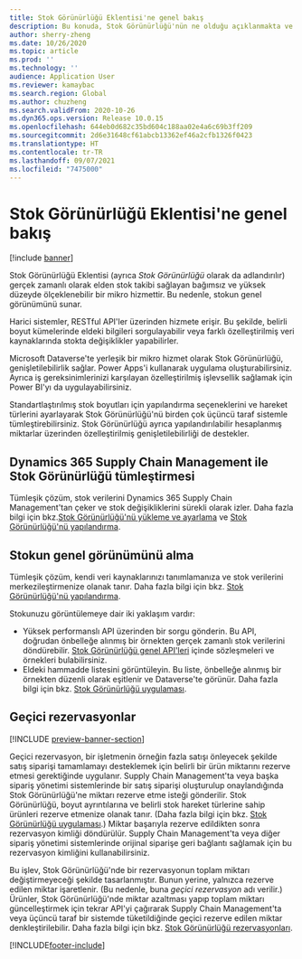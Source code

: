 ```yaml
---
title: Stok Görünürlüğü Eklentisi'ne genel bakış
description: Bu konuda, Stok Görünürlüğü'nün ne olduğu açıklanmakta ve özellikleri tanımlanmaktadır.
author: sherry-zheng
ms.date: 10/26/2020
ms.topic: article
ms.prod: ''
ms.technology: ''
audience: Application User
ms.reviewer: kamaybac
ms.search.region: Global
ms.author: chuzheng
ms.search.validFrom: 2020-10-26
ms.dyn365.ops.version: Release 10.0.15
ms.openlocfilehash: 644eb0d682c35bd604c188aa02e4a6c69b3ff209
ms.sourcegitcommit: 2d6e31648cf61abcb13362ef46a2cfb1326f0423
ms.translationtype: HT
ms.contentlocale: tr-TR
ms.lasthandoff: 09/07/2021
ms.locfileid: "7475000"
---
```

# <a name="inventory-visibility-add-in-overview"></a>Stok Görünürlüğü Eklentisi'ne genel bakış

[!include [banner](../includes/banner.md)]

Stok Görünürlüğü Eklentisi (ayrıca *Stok Görünürlüğü* olarak da adlandırılır) gerçek zamanlı olarak elden stok takibi sağlayan bağımsız ve yüksek düzeyde ölçeklenebilir bir mikro hizmettir. Bu nedenle, stokun genel görünümünü sunar.

Harici sistemler, RESTful API'ler üzerinden hizmete erişir. Bu şekilde, belirli boyut kümelerinde eldeki bilgileri sorgulayabilir veya farklı özelleştirilmiş veri kaynaklarında stokta değişiklikler yapabilirler.

Microsoft Dataverse'te yerleşik bir mikro hizmet olarak Stok Görünürlüğü, genişletilebilirlik sağlar. Power Apps'i kullanarak uygulama oluşturabilirsiniz. Ayrıca iş gereksinimlerinizi karşılayan özelleştirilmiş işlevsellik sağlamak için Power BI'yı da uygulayabilirsiniz.

Standartlaştırılmış stok boyutları için yapılandırma seçeneklerini ve hareket türlerini ayarlayarak Stok Görünürlüğü'nü birden çok üçüncü taraf sistemle tümleştirebilirsiniz. Stok Görünürlüğü ayrıca yapılandırılabilir hesaplanmış miktarlar üzerinden özelleştirilmiş genişletilebilirliği de destekler.

## <a name="inventory-visibility-integration-with-dynamics-365-supply-chain-management"></a>Dynamics 365 Supply Chain Management ile Stok Görünürlüğü tümleştirmesi

Tümleşik çözüm, stok verilerini Dynamics 365 Supply Chain Management'tan çeker ve stok değişikliklerini sürekli olarak izler. Daha fazla bilgi için bkz.[Stok Görünürlüğü'nü yükleme ve ayarlama](inventory-visibility-setup.md) ve [Stok Görünürlüğü'nü yapılandırma](inventory-visibility-configuration.md).

## <a name="get-a-global-view-of-inventory"></a>Stokun genel görünümünü alma

Tümleşik çözüm, kendi veri kaynaklarınızı tanımlamanıza ve stok verilerini merkezileştirmenize olanak tanır. Daha fazla bilgi için bkz. [Stok Görünürlüğü'nü yapılandırma](inventory-visibility-configuration.md).

Stokunuzu görüntülemeye dair iki yaklaşım vardır:

- Yüksek performanslı API üzerinden bir sorgu gönderin. Bu API, doğrudan önbelleğe alınmış bir örnekten gerçek zamanlı stok verilerini döndürebilir. [Stok Görünürlüğü genel API'leri](inventory-visibility-api.md) içinde sözleşmeleri ve örnekleri bulabilirsiniz.
- Eldeki hammadde listesini görüntüleyin. Bu liste, önbelleğe alınmış bir örnekten düzenli olarak eşitlenir ve Dataverse'te görünür. Daha fazla bilgi için bkz. [Stok Görünürlüğü uygulaması](inventory-visibility-power-platform.md).

## <a name="soft-reservations"></a>Geçici rezervasyonlar

[!INCLUDE [preview-banner-section](../../includes/preview-banner-section.md)]

Geçici rezervasyon, bir işletmenin örneğin fazla satışı önleyecek şekilde satış siparişi tamamlamayı desteklemek için belirli bir ürün miktarını rezerve etmesi gerektiğinde uygulanır. Supply Chain Management'ta veya başka sipariş yönetimi sistemlerinde bir satış siparişi oluşturulup onaylandığında Stok Görünürlüğü'ne miktarı rezerve etme isteği gönderilir. Stok Görünürlüğü, boyut ayrıntılarına ve belirli stok hareket türlerine sahip ürünleri rezerve etmenize olanak tanır. (Daha fazla bilgi için bkz. [Stok Görünürlüğü uygulaması](inventory-visibility-power-platform.md).) Miktar başarıyla rezerve edildikten sonra rezervasyon kimliği döndürülür. Supply Chain Management'ta veya diğer sipariş yönetimi sistemlerinde orijinal siparişe geri bağlantı sağlamak için bu rezervasyon kimliğini kullanabilirsiniz.

Bu işlev, Stok Görünürlüğü'nde bir rezervasyonun toplam miktarı değiştirmeyeceği şekilde tasarlanmıştır. Bunun yerine, yalnızca rezerve edilen miktar işaretlenir. (Bu nedenle, buna *geçici rezervasyon* adı verilir.) Ürünler, Stok Görünürlüğü'nde miktar azaltması yapıp toplam miktarı güncelleştirmek için tekrar API'yi çağırarak Supply Chain Management'ta veya üçüncü taraf bir sistemde tüketildiğinde geçici rezerve edilen miktar denkleştirilebilir. Daha fazla bilgi için bkz. [Stok Görünürlüğü rezervasyonları](inventory-visibility-reservations.md).

[!INCLUDE[footer-include](../../includes/footer-banner.md)]

